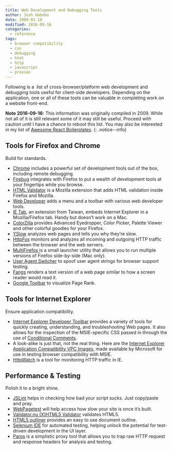 ```yaml
---
title: Web Development and Debugging Tools
author: Josh Habdas
date: 2009-01-10
modified: 2016-09-16
categories:
  - reference
tags:
  - browser compatibility
  - css
  - debugging
  - html
  - http
  - javascript
  - proxies
---
```

Following is a  list of cross-browser/platform web development and debugging tools useful for client-side developers. Depending on the application, one or all of these tools can be valuable in completing work on a website front-end.

**Note 2016-09-16:** This information was originally compiled in 2009. While not all of it is still relevant some of it may still be useful. Proceed with caution until I have a chance to reboot this list. You may also be interested in my list of [Awesome React Boilerplates](/awesome-react-boilerplates).
{: .notice--info}

<!--more-->

## Tools for Firefox and Chrome

Build for standards.

*   [Chrome][2] includes a powerful set of development tools out of the box, including remote debugging.
*   [Firebug][3] integrates with Firefox to put a wealth of development tools at your fingertips while you browse.
*   [HTML Validator][4] is a Mozilla extension that adds HTML validation inside Firefox and Mozilla.
*   [Web Developer][5] adds a menu and a toolbar with various web developer tools.
*   [IE Tab][6], an extension from Taiwan, embeds Internet Explorer in a Mozilla/Firefox tab. Handy but doesn&#8217;t work on a Mac.
*   [ColorZilla][7] provides Advanced Eyedropper, Color Picker, Palette Viewer and other colorful goodies for your Firefox.
*   [YSlow][8] analyzes web pages and tells you why they&#8217;re slow.
*   [HttpFox][9] monitors and analyzes all incoming and outgoing HTTP traffic between the browser and the web servers.
*   [MultiFirefox ][10]is a small launcher utility that allows you to run multiple versions of Firefox side-by-side (Mac only).
*   [User Agent Switcher][11] to spoof user agent strings for browser support testing.
*   [Fangs][12] renders a text version of a web page similar to how a screen reader would read it.
*   [Google Toolbar][13] to visualize Page Rank.

## Tools for Internet Explorer

Ensure application compatibility.

*   [Internet Explorer Developer Toolbar][14] provides a variety of tools for quickly creating, understanding, and troubleshooting Web pages. It also allows for the inspection of the MSIE-specific CSS passed in through the use of [Conditional Comments][15].
*   A look-alike is just that, not the real thing. Here are the [Internet Explorer Application Compatibility VPC Images,][16] made available by Microsoft for use in testing browser compatibility with MSIE.
*   [HttpWatch][17] is a tool for monitoring HTTP traffic in IE.

## Performance & Testing

Polish it to a bright shine.

*   [JSLint][18] helps in checking how bad your script sucks. Just copy/paste and pray.
*   [WebPagetest][19] will help access how slow your site is once it&#8217;s built.
*   [Validator.nu (X)HTML5 Validator][23] validates HTML5.
*   [HTML5 outliner][20] provides an easy to use document outline.
*   [Selenium IDE][21] for automated testing, helping unlock the potential for test-driven development in the UI layer.
*   [Paros][22] is a simplistic proxy tool that allows you to trap raw HTTP request and response headers for analysis and testing.

 [1]: http://habdas.org/web-ui-engineering-resources/
 [2]: http://www.google.com/chrome/
 [3]: http://getfirebug.com/
 [4]: https://addons.mozilla.org/en-US/firefox/addon/html-validator/
 [5]: https://addons.mozilla.org/en-US/firefox/addon/web-developer/
 [6]: https://addons.mozilla.org/en-US/firefox/addon/1419
 [7]: http://www.colorzilla.com/
 [8]: http://developer.yahoo.com/yslow/
 [9]: https://addons.mozilla.org/en-US/firefox/addon/6647
 [10]: http://davemartorana.com/multifirefox/
 [11]: https://addons.mozilla.org/en-US/firefox/addon/59
 [12]: https://addons.mozilla.org/en-US/firefox/addon/fangs-screen-reader-emulator/
 [13]: http://www.google.com/toolbar/
 [14]: http://www.microsoft.com/downloads/en/details.aspx?FamilyID=95e06cbe-4940-4218-b75d-b8856fced535
 [15]: http://msdn.microsoft.com/en-us/library/ms537512.aspx
 [16]: http://www.microsoft.com/downloads/details.aspx?FamilyID=21eabb90-958f-4b64-b5f1-73d0a413c8ef&displaylang=en
 [17]: http://www.httpwatch.com/
 [18]: http://www.jslint.com/
 [19]: http://www.webpagetest.org/
 [20]: http://gsnedders.html5.org/outliner/
 [21]: http://seleniumhq.org/projects/ide/
 [22]: http://www.parosproxy.org/
 [23]: http://html5.validator.nu/
